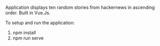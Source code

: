 Application displays ten random stories from hackernews in ascending order. Built in Vue.Js.

To setup and run the application: 

1. npm install
2. npm run serve


